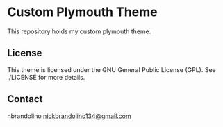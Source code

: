 # Custom Plymouth Theme
This repository holds my custom plymouth theme.

## License
This theme is licensed under the GNU General Public License (GPL). See ./LICENSE for more details.

## Contact
nbrandolino
nickbrandolino134@gmail.com
